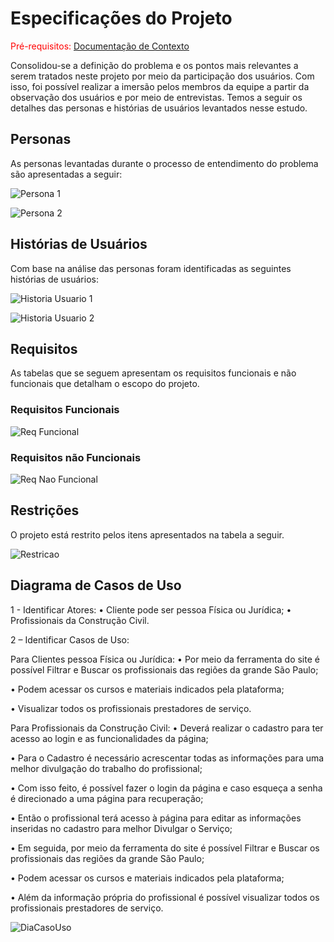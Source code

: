 # Especificações do Projeto

<span style="color:red">Pré-requisitos: <a href="1-Documentação de Contexto.md"> Documentação de Contexto</a></span>

Consolidou-se a definição do problema e os pontos mais relevantes a serem tratados neste projeto por meio da participação dos usuários. Com isso, foi possível realizar a imersão pelos membros da equipe a partir da observação dos usuários e por meio de entrevistas. Temos a seguir os detalhes das personas e histórias de usuários levantados nesse estudo. 

## Personas

As personas levantadas durante o processo de entendimento do problema são apresentadas a seguir:

![Persona 1](img/Persona-1.JPG)

![Persona 2](img/Persona-2.JPG)


## Histórias de Usuários

Com base na análise das personas foram identificadas as seguintes histórias de usuários:

![Historia Usuario 1](img/HisUsuario-1.JPG)

![Historia Usuario 2](img/HisUsuario-2.JPG)


## Requisitos

As tabelas que se seguem apresentam os requisitos funcionais e não funcionais que detalham o escopo do projeto.

### Requisitos Funcionais

![Req Funcional](img/ReqFunc.JPG)

### Requisitos não Funcionais

![Req Nao Funcional](img/ReqNaoFunc.JPG)


## Restrições

O projeto está restrito pelos itens apresentados na tabela a seguir.

![Restricao](img/Restricao.JPG)

## Diagrama de Casos de Uso

1 - Identificar Atores:
•	Cliente pode ser pessoa Física ou Jurídica;
•	Profissionais da Construção Civil.

2 – Identificar Casos de Uso:

Para Clientes pessoa Física ou Jurídica:
•	Por meio da ferramenta do site é possível Filtrar e Buscar os profissionais das regiões da grande São Paulo;

•	Podem acessar os cursos e materiais indicados pela plataforma;

•	Visualizar todos os profissionais prestadores de serviço.

Para Profissionais da Construção Civil:
•	Deverá realizar o cadastro para ter acesso ao login e as funcionalidades da página;

•	Para o Cadastro é necessário acrescentar todas as informações para uma melhor divulgação do trabalho do profissional;

•	Com isso feito, é possível fazer o login da página e caso esqueça a senha é direcionado a uma página para recuperação;

•	Então o profissional terá acesso à página para editar as informações inseridas no cadastro para melhor Divulgar o Serviço;

•	Em seguida, por meio da ferramenta do site é possível Filtrar e Buscar os profissionais das regiões da grande São Paulo;

•	Podem acessar os cursos e materiais indicados pela plataforma;

•	Além da informação própria do profissional é possível visualizar todos os profissionais prestadores de serviço.


![DiaCasoUso](img/DiagramaCasoUso.JPG)


